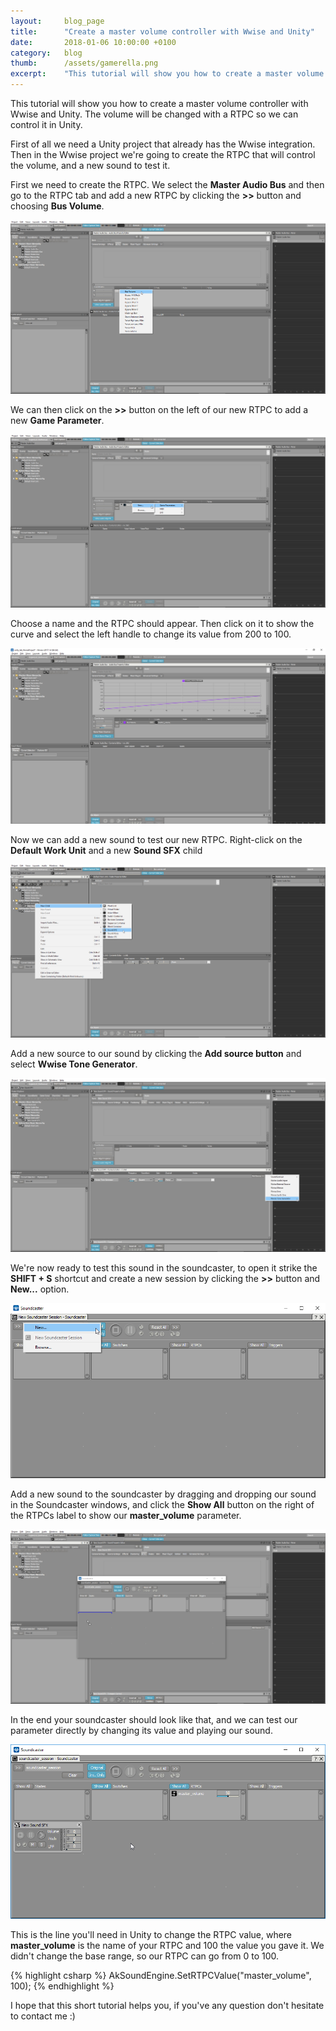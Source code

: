 ```yaml
---
layout: 	blog_page
title:  	"Create a master volume controller with Wwise and Unity"
date:   	2018-01-06 10:00:00 +0100
category: 	blog
thumb: 		/assets/gamerella.png
excerpt: 	"This tutorial will show you how to create a master volume controller with Wwise and Unity. The volume will be changed with a RTPC so we can control it in Unity."
---
```


This tutorial will show you how to create a master volume controller with Wwise and Unity. The volume will be changed with a RTPC so we can control it in Unity.

First of all we need a Unity project that already has the Wwise integration. Then in the Wwise project we're going to create the RTPC that will control the volume, and a new sound to test it.

First we need to create the RTPC. We select the **Master Audio Bus** and then go to the RTPC tab and add a new RTPC by clicking the **>>** button and choosing **Bus Volume**.

<div class="onpage-screenshot">
	<img data-lity class="img-100" src="/assets/blog_master_volume/01_create_rtpc.png">
</div>

We can then click on the **>>** button on the left of our new RTPC to add a new **Game Parameter**.

<div class="onpage-screenshot">
	<img data-lity class="img-100" src="/assets/blog_master_volume/02_create_game_parameter.png">
</div>

Choose a name and the RTPC should appear. Then click on it to show the curve and select the left handle to change its value from 200 to 100.

<div class="onpage-screenshot">
	<img data-lity class="img-100" src="/assets/blog_master_volume/03_change_left_handle_value.png">
</div>

Now we can add a new sound to test our new RTPC. Right-click on the **Default Work Unit** and a new **Sound SFX** child

<div class="onpage-screenshot">
	<img data-lity class="img-100" src="/assets/blog_master_volume/04_create_new_sound_sfx.png">
</div>

Add a new source to our sound by clicking the **Add source button** and select **Wwise Tone Generator**.

<div class="onpage-screenshot">
	<img data-lity class="img-100" src="/assets/blog_master_volume/05_add_new_source.png">
</div>

We're now ready to test this sound in the soundcaster, to open it strike the **SHIFT + S** shortcut and create a new session by clicking the **>>** button and **New...** option.

<div class="onpage-screenshot">
	<img data-lity class="img-100" src="/assets/blog_master_volume/06_create_soundcaster_session.png">
</div>

Add a new sound to the soundcaster by dragging and dropping our sound in the Soundcaster windows, and click the **Show All** button on the right of the RTPCs label to show our **master_volume** parameter.

<div class="onpage-screenshot">
	<img data-lity class="img-100" src="/assets/blog_master_volume/07_add_new_sound_to_soundcaster.png">
</div>

In the end your soundcaster should look like that, and we can test our parameter directly by changing its value and playing our sound.

<div class="onpage-screenshot">
	<img data-lity class="img-100" src="/assets/blog_master_volume/08_final_soundcaster.png">
</div>

This is the line you'll need in Unity to change the RTPC value, where **master_volume** is the name of your RTPC and 100 the value you gave it. We didn't change the base range, so our RTPC can go from 0 to 100.

{% highlight csharp %}
AkSoundEngine.SetRTPCValue("master_volume", 100);
{% endhighlight %}

I hope that this short tutorial helps you, if you've any question don't hesitate to contact me :)